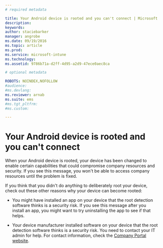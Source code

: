 ```yaml
---
# required metadata

title: Your Android device is rooted and you can't connect | Microsoft Intune
description:
keywords:
author: staciebarker
manager: angrobe
ms.date: 09/19/2016
ms.topic: article
ms.prod:
ms.service: microsoft-intune
ms.technology:
ms.assetid: 9786b71a-d2ff-4d95-a2d9-47ece0aec8ca

# optional metadata

ROBOTS: NOINDEX,NOFOLLOW
#audience:
#ms.devlang:
ms.reviewer: arnab
ms.suite: ems
#ms.tgt_pltfrm:
#ms.custom:

---
```



# Your Android device is rooted and you can't connect

When your Android device is rooted, your device has been changed to enable certain capabilities that could compromise company resources and security. If you see this message, you won't be able to access company resources until the problem is fixed.

If you think that you didn't do anything to deliberately root your device, check out these other reasons why your device can become rooted:

- You might have installed an app on your device that the root detection software thinks is a security risk. If you see this message after you install an app, you might want to try uninstalling the app to see if that helps.

- Your device manufacturer installed software on your device that the root detection software thinks is a security risk. You need to contact your IT admin for help. For contact information, check the [Company Portal website](http://portal.manage.microsoft.com).
